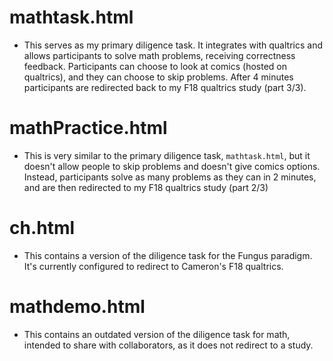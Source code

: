 # mathtask.html

- This serves as my primary diligence task. It integrates with qualtrics and allows participants to solve math problems, receiving correctness feedback. Participants can choose to look at comics (hosted on qualtrics), and they can choose to skip problems. After 4 minutes participants are redirected back to my F18 qualtrics study (part 3/3).

# mathPractice.html

- This is very similar to the primary diligence task, `mathtask.html`, but it doesn't allow people to skip problems and doesn't give comics options. Instead, participants solve as many problems as they can in 2 minutes, and are then redirected to my F18 qualtrics study (part 2/3)

# ch.html

- This contains a version of the diligence task for the Fungus paradigm. It's currently configured to redirect to Cameron's F18 qualtrics.

# mathdemo.html

- This contains an outdated version of the diligence task for math, intended to share with collaborators, as it does not redirect to a study.
